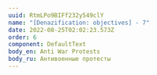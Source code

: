 ```yaml
---
uuid: RtmLPo9BIFf232y549clY
name: "[Denazification: objectives] - 7"
date: 2022-08-25T02:02:23.573Z
order: 6
component: DefaultText
body_en: Anti War Protests
body_ru: Антивоенные протесты
---
```

